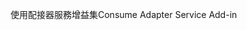 <span data-ttu-id="6ed0f-101">使用配接器服務增益集</span><span class="sxs-lookup"><span data-stu-id="6ed0f-101">Consume Adapter Service Add-in</span></span>